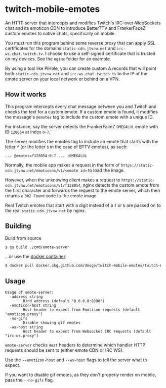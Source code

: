 # twitch-mobile-emotes

An HTTP server that intercepts and modifies Twitch's IRC-over-WebSockets chat and its emoticon CDN to introduce BetterTTV and FrankerFaceZ custom emotes to native chats, specifically on mobile.

You must run this program behind some reverse proxy that can apply SSL certificates for the domains `static-cdn.jtvnw.net` and `irc-ws.chat.twitch.tv`. I choose to use a self-signed certificate that is trusted on my devices. See the `nginx` folder for an example.

By using a tool like PiHole, you can create custom A records that will point both `static-cdn.jtvnw.net` and `irc-ws.chat.twitch.tv` to the IP of the emote server on your local network or behind on a VPN.

## How it works

This program intercepts every chat message between you and Twitch and checks the text for a custom emote. If a custom emote is found, it modifies the message's `@emotes` tag to include the custom emote with a unique ID.

For instance, say the server detects the FrankerFaceZ `OMEGALUL` emote with ID `128054` at index `0-7`.`

The server modifies the emotes tag to include an emote that starts with the letter `f` (or the letter `b` in the case of BTTV emotes), as such:

`... @emotes=f128054:0-7 ... :OMEGALUL`

Normally, the mobile app makes a request in the form of `https://static-cdn.jtvnw.net/emoticons/v1/<emote id>` to load the image. 

However,
when the unknowing client makes a request to `https://static-cdn.jtvnw.net/emoticons/v1/f128054`, nginx detects the custom emote from the first character and forwards the request to the emote server, which then returns a `302 Found` code to the emote image.

Real Twitch emotes that start with a digit instead of a `f` or `b` are passed on to the real `static-cdn.jtvnw.net` by nginx.

## Building

Build from source
```bash
$ go build ./cmd/emote-server
```
...or use the [docker container](https://github.com/dnsge/twitch-mobile-emotes/packages/531933):
```bash
$ docker pull docker.pkg.github.com/dnsge/twitch-mobile-emotes/twitch-mobile-emotes:latest
```

## Usage

```
Usage of emote-server:
  -address string
    	Bind address (default "0.0.0.0:8080")
  -emoticon-host string
    	Host header to expect from Emoticon requests (default "emoticon.proxy")
  -no-gifs
    	Disable showing gif emotes
  -ws-host string
    	Host header to expect from Websocket IRC requests (default "irc-ws.proxy")
```

`emote-server` checks `Host` headers to determine which handler HTTP requests should be sent to (either emote CDN or IRC WS). 

Use the `--emoticon-host` and `--ws-host` flags to tell the server what to expect.

If you want to disable gif emotes, as they don't properly render on mobile, pass the `--no-gifs` flag.